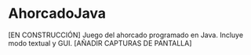 # AhorcadoJava
[EN CONSTRUCCIÓN]
Juego del ahorcado programado en Java. Incluye modo textual y GUI.
[AÑADIR CAPTURAS DE PANTALLA]
